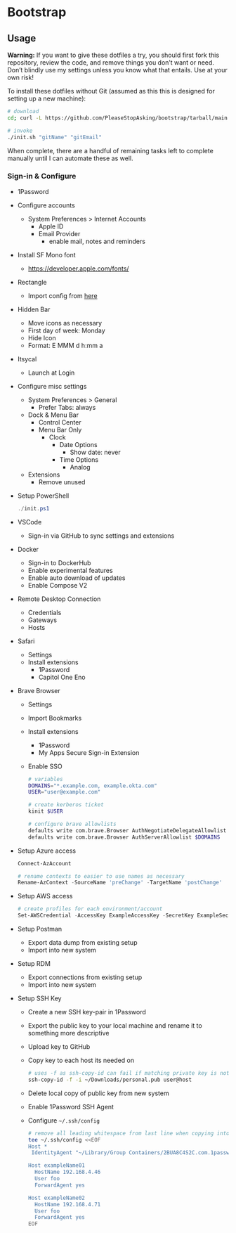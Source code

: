 # Bootstrap

## Usage

**Warning:** If you want to give these dotfiles a try, you should first fork this repository, review the code, and remove things you don’t want or need. Don’t blindly use my settings unless you know what that entails. Use at your own risk!

To install these dotfiles without Git (assumed as this this is designed for setting up a new machine):

```bash
# download
cd; curl -L https://github.com/PleaseStopAsking/bootstrap/tarball/main | tar -xzv --strip-components 1

# invoke
./init.sh "gitName" "gitEmail"
```

When complete, there are a handful of remaining tasks left to complete manually until I can automate these as well.

### Sign-in & Configure

- 1Password

- Configure accounts
  - System Preferences > Internet Accounts
    - Apple ID
    - Email Provider
      - enable mail, notes and reminders

- Install SF Mono font
  - <https://developer.apple.com/fonts/>

- Rectangle
  - Import config from [here](/configs/RectangleConfig.json)

- Hidden Bar
  - Move icons as necessary
  - First day of week: Monday
  - Hide Icon
  - Format: E MMM d h:mm a

- Itsycal
  - Launch at Login

- Configure misc settings
  - System Preferences > General
    - Prefer Tabs: always
  - Dock & Menu Bar
    - Control Center
    - Menu Bar Only
      - Clock
        - Date Options
          - Show date: never
        - Time Options
          - Analog
  - Extensions
    - Remove unused

- Setup PowerShell

  ```powershell
  ./init.ps1
  ```

- VSCode
  - Sign-in via GitHub to sync settings and extensions

- Docker
  - Sign-in to DockerHub
  - Enable experimental features
  - Enable auto download of updates
  - Enable Compose V2

- Remote Desktop Connection
  - Credentials
  - Gateways
  - Hosts

- Safari
  - Settings
  - Install extensions
    - 1Password
    - Capitol One Eno

- Brave Browser
  - Settings
  - Import Bookmarks
  - Install extensions
    - 1Password
    - My Apps Secure Sign-in Extension
  - Enable SSO
  
    ```bash
    # variables
    DOMAINS="*.example.com, example.okta.com"
    USER="user@example.com"

    # create kerberos ticket
    kinit $USER

    # configure brave allowlists
    defaults write com.brave.Browser AuthNegotiateDelegateAllowlist $DOMAINS
    defaults write com.brave.Browser AuthServerAllowlist $DOMAINS
    ```

- Setup Azure access

  ```powershell
  Connect-AzAccount

  # rename contexts to easier to use names as necessary
  Rename-AzContext -SourceName 'preChange' -TargetName 'postChange'

  ```

- Setup AWS access

  ```powershell
  # create profiles for each environment/account
  Set-AWSCredential -AccessKey ExampleAccessKey -SecretKey ExampleSecretKey -StoreAs <program_account_user>
  ```

- Setup Postman
  - Export data dump from existing setup
  - Import into new system

- Setup RDM
  - Export connections from existing setup
  - Import into new system

- Setup SSH Key
  - Create a new SSH key-pair in 1Password
  - Export the public key to your local machine and rename it to something more descriptive
  - Upload key to GitHub
  - Copy key to each host its needed on
  
    ```bash
    # uses -f as ssh-copy-id can fail if matching private key is not found beside public key
    ssh-copy-id -f -i ~/Downloads/personal.pub user@host
    ```

  - Delete local copy of public key from new system
  - Enable 1Password SSH Agent
  - Configure `~/.ssh/config`

    ```bash
    # remove all leading whitespace from last line when copying into terminal or will fail
    tee ~/.ssh/config <<EOF
    Host *
     IdentityAgent "~/Library/Group Containers/2BUA8C4S2C.com.1password/t/agent.sock"
    
    Host exampleName01
      HostName 192.168.4.46
      User foo
      ForwardAgent yes

    Host exampleName02
      HostName 192.168.4.71
      User foo
      ForwardAgent yes
    EOF
    ```
